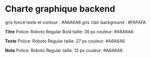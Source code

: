 # Charte graphique backend

gris foncé texte et contour : #A6A6A6
gris clair background : #FAFAFA

**Titre**
Police: Roboto Regular Bold
taille: 36 px
couleur: #A6A6A6

**Texte**
Police: Roboto Regular
taille: 27 px
couleur: #A6A6A6

**Note**
Police: Roboto Regular
taille: 12 px
couleur: #A6A6A6
